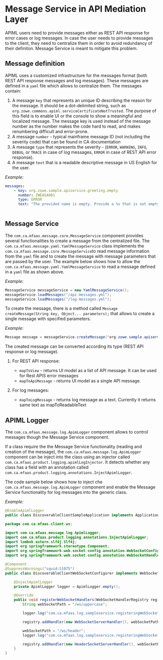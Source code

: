# Message Service in API Mediation Layer  

APIML users need to provide messages either as REST API response for error cases or log messages. 
In case the user needs to provide messages to the client, they need to centralize them in order to avoid redundancy of their definiton. 
Message Service is meant to mitigate this problem.

## Message definition

APIML uses a customized infrastructure for the messages format (both REST API response messages and log messages). These messages are defined in a `yaml` file which allows to centralize them. The messages contain:

1. A message `key` that represents an unique ID describing the reason for the message. It should be a dot-delimited string, such as `org.zowe.commons.apiml.serviceCertificateNotTrusted`. The purpose of this field is to enable UI or the console to show a meaningful and localized  message. The message key is used instead of the message number as the number makes the code hard to read, and makes renumbering difficult and error-prone.
2. A message `number` - typical mainframe message ID (not including the severity code) that can be found in CA documentation 
3. A message `type` that represents the severity - (`ERROR`, `WARNING`, `INFO`, `DEBUG`, or `TRACE` in case of log messages, `ERROR` in case of REST API error response).
4. A message `text` that is a readable descriptive message in US English for the user.

*Example:* 
```yaml
messages:
    - key: org.zowe.sample.apiservice.greeting.empty
      number: ZWEASA001
      type: ERROR
      text: "The provided name is empty. Provide a %s that is not empty."
  
```


## Message Service

The `com.ca.mfaas.message.core.MessageService` component provides several functionalities  to create a message from the centralized file. The `com.ca.mfaas.message.yaml.YamlMessageService` class implements the `com.ca.mfaas.message.core.MessageService`to read message information from the `yaml` file and to create the message with message parameters that are passed by the user.
The example below shows how to allow the `com.ca.mfaas.message.yaml.YamlMessageService` to read a message defined in a `yaml` file as shown above.

*Example:* 
```java
MessageService messageService = new YamlMessageService();
messageService.loadMessages("/api-messages.yml");
messageService.loadMessages("/log-messages.yml");
```

To create the message, there is a method called `Message createMessage(String key, Object... parameters);` that allows to create a single message with specified parameters. 

*Example:* 
```java
Message message = messageService.createMessage('org.zowe.sample.apiservice.greeting.empty', 'apiml');
```

The created message can be converted according its type (REST API response or log message).

1. For REST API response:

    - `mapToView` - returns UI model as a list of API message. It can be used for Rest APIS error messages
    - `mapToApiMessage` - returns UI model as a single API message.

2. For log messages:
    - `mapToLogMessage` - returns log message as a text. Currently it returns same text as mapToReadableText


## APIML Logger

The `com.ca.mfaas.message.log.ApimLogger` component allows to control messages though the Message Service component.

If a class require the the Message Service functionality (reading and creation of the message), the `com.ca.mfaas.message.log.ApimLogger` component can be inject into the class using an injector called `com.ca.mfaas.product.logging.apimlLogInjector`.
It detects whether any class has a field with an annotation called `com.ca.mfaas.product.logging.annotations.InjectApimlLogger`.

The code sample below shows how to inject che `com.ca.mfaas.message.log.ApimLogger` component and enable the Message Service functionality for log messages into the generic class.

*Example:* 

```java
@EnableApimlLogger
public class DiscoverableClientSampleApplication implements ApplicationListener<ApplicationReadyEvent> {
```

```java
package com.ca.mfaas.client.ws;

import com.ca.mfaas.message.log.ApimlLogger;
import com.ca.mfaas.product.logging.annotations.InjectApimlLogger;
import lombok.extern.slf4j.Slf4j;
import org.springframework.stereotype.Component;
import org.springframework.web.socket.config.annotation.WebSocketConfigurer;
import org.springframework.web.socket.config.annotation.WebSocketHandlerRegistry;

@Component
@SuppressWarnings("squid:S1075")
public class DiscoverableClientWebSocketConfigurer implements WebSocketConfigurer {

    @InjectApimlLogger
    private ApimlLogger logger = ApimlLogger.empty();

    @Override
    public void registerWebSocketHandlers(WebSocketHandlerRegistry registry) {
        String webSocketPath = "/ws/uppercase";

        logger.log("com.ca.mfaas.log.sampleservice.registeringWebSocket", webSocketPath);

        registry.addHandler(new WebSocketServerHandler(), webSocketPath).setAllowedOrigins("*");

        webSocketPath = "/ws/header";
        logger.log("com.ca.mfaas.log.sampleservice.registeringWebSocket", webSocketPath);

        registry.addHandler(new HeaderSocketServerHandler(), webSocketPath);
    }
}

```



